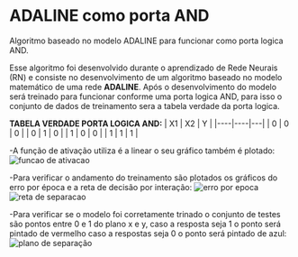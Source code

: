# ADALINE como porta AND
Algoritmo baseado no modelo ADALINE para funcionar como porta logica AND.

Esse algoritmo foi desenvolvido durante o aprendizado de Rede Neurais (RN) e consiste no desenvolvimento de um algoritmo baseado no modelo matemático de uma rede **ADALINE**. Após o desenvolvimento do modelo será treinado para funcionar conforme uma porta logica AND, para isso o conjunto de dados de treinamento sera a tabela verdade da porta logica.

**TABELA VERDADE PORTA LOGICA AND:**
| X1 | X2 | Y |
|----|----|---|
| 0  | 0  | 0 |
| 0  | 1  | 0 |
| 1  | 0  | 0 |
| 1  | 1  | 1 |

-A função de ativação utiliza é a linear o seu gráfico também é plotado:
 ![funcao de ativacao](https://user-images.githubusercontent.com/77513186/172415619-6b70eaf6-73dd-46ca-a99c-bd7bd0157d1c.png)

 
-Para verificar o andamento do treinamento são plotados os gráficos do erro por época e a reta de decisão por interação:
![erro por epoca](https://user-images.githubusercontent.com/77513186/172415938-40ea6efb-5426-454e-9ffd-e0344744376e.png)
![reta de separacao](https://user-images.githubusercontent.com/77513186/172415947-dd5b2c4d-49c6-49fe-bc89-ac435e8fcd15.png)

-Para verificar se o modelo foi corretamente trinado o conjunto de testes são pontos entre 0 e 1 do plano x e y, caso a resposta seja 1 o ponto será pintado de vermelho caso a respostas seja 0 o ponto será pintado de azul:
![plano de separação](https://user-images.githubusercontent.com/77513186/172418397-c294f1ec-4504-42eb-a48c-2c28028f5123.png)

